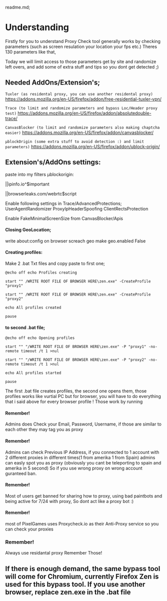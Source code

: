 readme.md;

# Understanding

Firstly for you to understand Proxy Check tool generally works by checking parameters (such as screen resulation your location your fps etc.) Theres 130 parameters like that, 

Today we will limit access to those parameters get by site and randomize left overs, and add some of extra stuff and tips so you dont get detected ;)

## Needed AddOns/Extension's;
`Tuxler (as residental proxy, you can use another residental proxy)`
https://addons.mozilla.org/en-US/firefox/addon/free-residential-tuxler-vpn/

`Trace (to limit and randomize parameters and bypass Loc/Header proxy test)`
https://addons.mozilla.org/en-US/firefox/addon/absolutedouble-trace/

`CanvasBlocker (to limit and randomize parameters also making chaptcha easier)`
https://addons.mozilla.org/en-US/firefox/addon/canvasblocker/

`μblockOrigin (some extra stuff to avoid detection :) and limit parameters)`
https://addons.mozilla.org/en-US/firefox/addon/ublock-origin/

## Extension's/AddOns settings:

paste into my filters μblockorigin:

||ipinfo.io^$important

||browserleaks.com/webrtc$script

Enable following settings in Trace/AdvancedProtections;
UserAgentRandomizer
ProxyIpHeaderSpoofing
ClientRectsProtection

Enable FakeMinimalScreenSize from CanvasBlocker/Apis

#### Closing GeoLocation;
write about:config on browser
screach geo
make geo.enabled False

#### Creating profiles:
Make 2 .bat Txt files and copy paste to first one;

`@echo off
echo Profiles creating`

`start "" /WRITE ROOT FILE OF BROWSER HERE\zen.exe" -CreateProfile "proxy1"`

`start "" /WRITE ROOT FILE OF BROWSER HERE\zen.exe" -CreateProfile "proxy2"`

`echo All profiles created`

`pause`

#### to second .bat file;

`@echo off
echo Opening profiles`

`start "" "/WRITE ROOT FILE OF BROWSER HERE\zen.exe" -P "proxy1" -no-remote
timeout /t 1 >nul`

`start "" "/WRITE ROOT FILE OF BROWSER HERE\zen.exe" -P "proxy2" -no-remote
timeout /t 1 >nul`

`echo All profiles started`

`pause`

The first .bat file creates profiles, the second one opens them, those profiles works like vurtial PC but for browser, you will have to do everything that i said above for every browser profile ! Those work by running


#### Remember!
Admins does Check your Email, Password, Username, if those are similar to each other they may tag you as proxy

#### Remember!
Admins can check Previous IP Address, if you connected to 1 account with 2 different proxies in different times(1 from amerika 1 from Spain) admins can easly spot you as proxy (obviously you cant be teleporting to spain and amerika in 5 second)
So if you use wrong proxy on wrong account guranteed ban.

#### Remember!
Most of users get banned for sharing how to proxy, using bad paintbots and being active for 7/24 with proxy, So dont act like a proxy bot :)

#### Remember! 
most of PixelGames uses Proxycheck.io as their Anti-Proxy service so you can check your proxies

### Remember! 
Always use residantal proxy
Remember Those!

## If there is enough demand, the same bypass tool will come for Chromium, currently Firefox Zen is used for this bypass tool. If you use another browser, replace zen.exe in the .bat file
